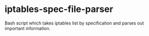 # iptables-spec-file-parser
Bash script which takes iptables list by specification and parses out important information. 
